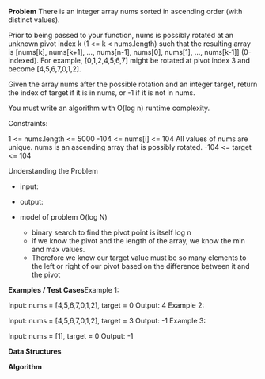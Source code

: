 
**Problem**
There is an integer array nums sorted in ascending order (with distinct values).

Prior to being passed to your function, nums is possibly rotated at an unknown pivot index k (1 <= k < nums.length) such that the resulting array is [nums[k], nums[k+1], ..., nums[n-1], nums[0], nums[1], ..., nums[k-1]] (0-indexed). For example, [0,1,2,4,5,6,7] might be rotated at pivot index 3 and become [4,5,6,7,0,1,2].

Given the array nums after the possible rotation and an integer target, return the index of target if it is in nums, or -1 if it is not in nums.

You must write an algorithm with O(log n) runtime complexity.

Constraints:

  1 <= nums.length <= 5000
  -104 <= nums[i] <= 104
  All values of nums are unique.
  nums is an ascending array that is possibly rotated.
  -104 <= target <= 104

Understanding the Problem

- input:

- output:


- model of problem O(log N)
  - binary search to find the pivot point is itself log n
  - if we know the pivot and the length of the array, we know the min and max values. 
  - Therefore we know our target value must be so many elements to the left or right of our pivot based on the difference between it and the pivot


**Examples / Test Cases**Example 1:

Input: nums = [4,5,6,7,0,1,2], target = 0
Output: 4
Example 2:

Input: nums = [4,5,6,7,0,1,2], target = 3
Output: -1
Example 3:

Input: nums = [1], target = 0
Output: -1

**Data Structures**


**Algorithm**

